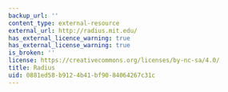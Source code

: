 ```yaml
---
backup_url: ''
content_type: external-resource
external_url: http://radius.mit.edu/
has_external_licence_warning: true
has_external_license_warning: true
is_broken: ''
license: https://creativecommons.org/licenses/by-nc-sa/4.0/
title: Radius
uid: 0881ed58-b912-4b41-bf90-84064267c31c
---
```

